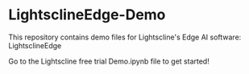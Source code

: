 # LightsclineEdge-Demo
This repository contains demo files for Lightscline's Edge AI software: LightsclineEdge

Go to the Lightscline free trial Demo.ipynb file to get started!
